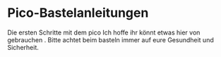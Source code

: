 # Pico-Bastelanleitungen
Die ersten Schritte mit dem pico
Ich hoffe ihr könnt etwas hier von gebrauchen .
Bitte achtet beim basteln immer auf eure Gesundheit und Sicherheit.
